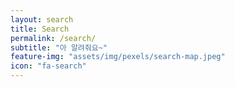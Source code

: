 ```yaml
---
layout: search
title: Search
permalink: /search/
subtitle: "아 알려줘요~"
feature-img: "assets/img/pexels/search-map.jpeg"
icon: "fa-search"
---
```

